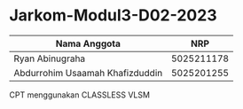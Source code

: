 # Jarkom-Modul3-D02-2023

Nama Anggota | NRP
------------------- | --------------		
Ryan Abinugraha | 5025211178
Abdurrohim Usaamah Khafizduddin | 5025201255

CPT menggunakan CLASSLESS VLSM
